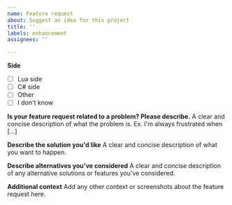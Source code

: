 ```yaml
---
name: Feature request
about: Suggest an idea for this project
title: ''
labels: enhancement
assignees: ''

---
```


**Side**
- [ ] Lua side
- [ ] C# side
- [ ] Other
- [ ] I don't know

**Is your feature request related to a problem? Please describe.**
A clear and concise description of what the problem is. Ex. I'm always frustrated when [...]

**Describe the solution you'd like**
A clear and concise description of what you want to happen.

**Describe alternatives you've considered**
A clear and concise description of any alternative solutions or features you've considered.

**Additional context**
Add any other context or screenshots about the feature request here.
